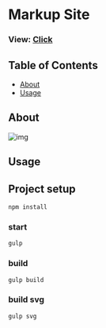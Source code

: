 # Markup Site

### View: [Click](https://markup-site.netlify.app/)

## Table of Contents

- [About](#about)
- [Usage](#usage)
  
## About <a name = "about"></a>

![img](http://test-developer.ru/preview/markup.jpg)

## Usage <a name = "usage"></a>

## Project setup
```
npm install
```

### start
```
gulp
```

### build
```
gulp build
```

### build svg
```
gulp svg
```
